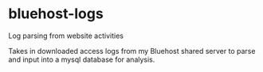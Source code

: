 # bluehost-logs
Log parsing from website activities

Takes in downloaded access logs from my Bluehost shared server to parse and input into a mysql database for analysis.
